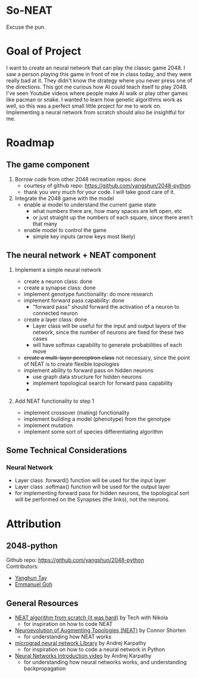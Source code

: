 # So-NEAT 
Excuse the pun. 

# Goal of Project
I want to create an neural network that can play the classic game 2048. I saw a
person playing this game in front of me in class today, and they were really
bad at it. They didn't know the strategy where you never press one of the directions.
This got me curious how AI could teach itself to play 2048. I've seen Youtube
videos where people make AI walk or play other games like pacman or snake. I wanted
to learn how genetic algorithms work as well, so this was a perfect small little
project for me to work on. Implementing a neural network from scratch should also
be insightful for me.

# Roadmap

## The game component
1. Borrow code from other 2048 recreation repos: done
    - courtesy of github repo: https://github.com/yangshun/2048-python
    - thank you very much for your code. I will take good care of it.
2. Integrate the 2048 game with the model
    - enable ai model to understand the current game state
        - what numbers there are, how many spaces are left open, etc
        - or just straight up the numbers of each square, since there aren't that many 
    - enable model to control the game
        - simple key inputs (arrow keys most likely)

## The neural network + NEAT component
1. Implement a simple neural network
    - create a neuron class: done
    - create a synapse class: done
    - implement genotype functionality: do more research
    - implement forward pass capability: done
        - "forward pass" should forward the activation of a neuron to connected neuron
    - create a layer class: done
        - Layer class will be useful for the input and output layers of the network, since the 
        number of neurons are fixed for these two cases
        - will have softmax capability to generate probabilities of each move
    - ~~create a multi-layer perceptron class~~ not necessary, since the point of
    NEAT is to create flexible topologies
    - implement ability to forward pass on hidden neurons
        - use graph data structure for hidden neurons
        - implement topological search for forward pass capability
        - 

2. Add NEAT functionality to step 1
    - implement crossover (mating) functionality 
    - implement building a model (phenotype) from the genotype
    - implement mutation
    - implement some sort of species differentiating algorithm


## Some Technical Considerations
### Neural Network
- Layer class .forward() function will be used for the input layer
- Layer class .softmax() function will be used for the output layer
- for implementing forward pass for hidden neurons, the topological sort will be
performed on the Synapses (the links), not the neurons. 







# Attribution

## 2048-python
Github repo: https://github.com/yangshun/2048-python<br>
Contributors:
- [Yanghun Tay](http://github.com/yangshun)
- [Emmanuel Goh](http://github.com/emman27)

## General Resources
- <a href = 'https://www.youtube.com/watch?v=lAjcH-hCusg'>NEAT algorithm from scratch (it was hard)</a> by Tech with Nikola
    - for inspiration on how to code NEAT
- <a href = 'https://www.youtube.com/watch?v=b3D8jPmcw-g'>Neuroevolution of Augmenting Topologies (NEAT)</a> by Connor Shorten
    - for understanding how NEAT works
- <a href = 'https://github.com/karpathy/micrograd/tree/master'>micrograd neural network Library</a> by Andrej Karpathy
    - for inspiration on how to code a neural network in Python
- <a href = 'https://www.youtube.com/watch?v=VMj-3S1tku0&t=8065s'>Neural Networks Introduction video</a> by Andrej Karpathy
    - for understanding how neural networks works, and understanding backpropagation
